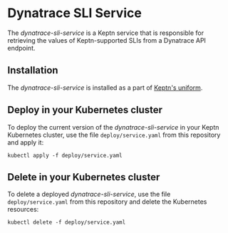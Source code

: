 # Dynatrace SLI Service

The *dynatrace-sli-service* is a Keptn service that is responsible for retrieving the values of Keptn-supported SLIs from a Dynatrace API endpoint.

## Installation

The *dynatrace-sli-service* is installed as a part of [Keptn's uniform](https://keptn.sh).

## Deploy in your Kubernetes cluster

To deploy the current version of the *dynatrace-sli-service* in your Keptn Kubernetes cluster, use the file `deploy/service.yaml` from this repository and apply it:

```console
kubectl apply -f deploy/service.yaml
```

## Delete in your Kubernetes cluster

To delete a deployed *dynatrace-sli-service*, use the file `deploy/service.yaml` from this repository and delete the Kubernetes resources:

```console
kubectl delete -f deploy/service.yaml
```

